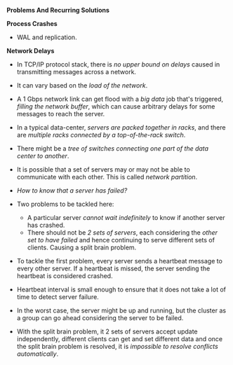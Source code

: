 **Problems And Recurring Solutions**

**Process Crashes**
* WAL and replication.

**Network Delays**
* In TCP/IP protocol stack, there is *no upper bound on delays* caused in transmitting messages across a network.
* It can vary based on the *load of the network*.
* A 1 Gbps network link can get flood with a *big data* job that's triggered, *filling the network buffer*, which can cause arbitrary delays for some messages to reach the server.

* In a typical data-center, *servers are packed together in racks*, and there are *multiple racks connected by a top-of-the-rack switch*.
* There might be a *tree of switches connecting one part of the data center to another*.
* It is possible that a set of servers may or may not be able to communicate with each other. This is called *network partition*.

* *How to know that a server has failed?*

* Two problems to be tackled here:
    * A particular server *cannot wait indefinitely* to know if another server has crashed.
    * There should not be *2 sets of servers*, each considering the *other set to have failed* and hence continuing to serve different sets of clients. Causing a split brain problem.

* To tackle the first problem, every server sends a heartbeat message to every other server. If a heartbeat is missed, the server sending the heartbeat is considered crashed.
* Heartbeat interval is small enough to ensure that it does not take a lot of time to detect server failure.
* In the worst case, the server might be up and running, but the cluster as a group can go ahead considering the server to be failed.

* With the split brain problem, it 2 sets of servers accept update independently, different clients can get and set different data and once the split brain problem is resolved, it is *impossible to resolve conflicts automatically*.